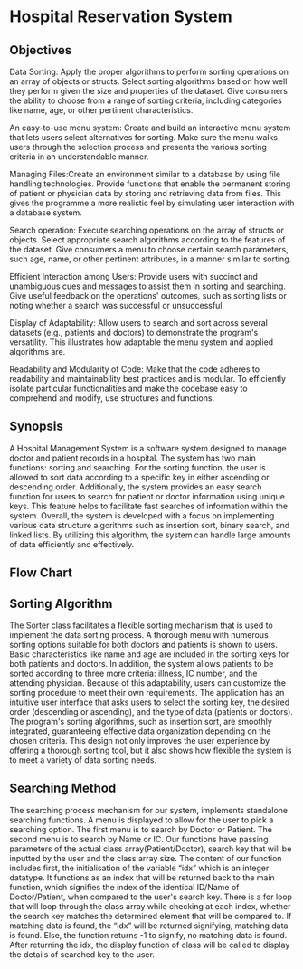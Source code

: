 
# Hospital Reservation System 

## Objectives

Data Sorting: Apply the proper algorithms to perform sorting operations on an array of objects or structs. Select sorting algorithms based on how well they perform given the size and properties of the dataset. Give consumers the ability to choose from a range of sorting criteria, including categories like name, age, or other pertinent characteristics.

An easy-to-use menu system: Create and build an interactive menu system that lets users select alternatives for sorting. Make sure the menu walks users through the selection process and presents the various sorting criteria in an understandable manner.

Managing Files:Create an environment similar to a database by using file handling technologies. Provide functions that enable the permanent storing of patient or physician data by storing and retrieving data from files. This gives the programme a more realistic feel by simulating user interaction with a database system.

Search operation: Execute searching operations on the array of structs or objects. Select appropriate search algorithms according to the features of the dataset. Give consumers a menu to choose certain search parameters, such age, name, or other pertinent attributes, in a manner similar to sorting.

Efficient Interaction among Users: Provide users with succinct and unambiguous cues and messages to assist them in sorting and searching. Give useful feedback on the operations' outcomes, such as sorting lists or noting whether a search was successful or unsuccessful.

Display of Adaptability: Allow users to search and sort across several datasets (e.g., patients and doctors) to demonstrate the program's versatility. This illustrates how adaptable the menu system and applied algorithms are.

Readability and Modularity of Code: Make that the code adheres to readability and maintainability best practices and is modular. To efficiently isolate particular functionalities and make the codebase easy to comprehend and modify, use structures and functions.


## Synopsis

A Hospital Management System is a software system designed to manage doctor and patient records in a hospital. The system has two main functions: sorting and searching. For the sorting function, the user is allowed to sort data according to a specific key in either ascending or descending order. Additionally, the system provides an easy search function for users to search for patient or doctor information using unique keys. This feature helps to facilitate fast searches of information within the system. Overall, the system is developed with a focus on implementing various data structure algorithms such as insertion sort, binary search, and linked lists. By utilizing this algorithm, the system can handle large amounts of data efficiently and effectively.

## Flow Chart


## Sorting Algorithm

The Sorter class facilitates a flexible sorting mechanism that is used to implement the data sorting process. A thorough menu with numerous sorting options suitable for both doctors and patients is shown to users. Basic characteristics like name and age are included in the sorting keys for both patients and doctors. In addition, the system allows patients to be sorted according to three more criteria: illness, IC number, and the attending physician. Because of this adaptability, users can customize the sorting procedure to meet their own requirements. The application has an intuitive user interface that asks users to select the sorting key, the desired order (descending or ascending), and the type of data (patients or doctors). The program's sorting algorithms, such as insertion sort, are smoothly integrated, guaranteeing effective data organization depending on the chosen criteria. This design not only improves the user experience by offering a thorough sorting tool, but it also shows how flexible the system is to meet a variety of data sorting needs.


## Searching Method

The searching process mechanism for our system, implements standalone searching functions. A menu is displayed to allow for the user to pick a searching option. The first menu is to search by Doctor or Patient. The second menu is to search by Name or IC. Our functions have passing parameters of the actual class array(Patient/Doctor), search key that will be inputted by the user and the class array size. The content of our function includes first, the initialisation of the variable “idx” which is an integer datatype. It functions as an index that will be returned back to the main function, which signifies the index of the identical ID/Name of Doctor/Patient, when compared to the user's search key. There is a for loop that will loop through the class array while checking at each index, whether the search key matches the determined element that will be compared to. If matching data is found, the “idx” will be returned signifying, matching data is found. Else, the function returns -1 to signify, no matching data is found. After returning the idx, the display function of class will be called to display the details of searched key to the user.

